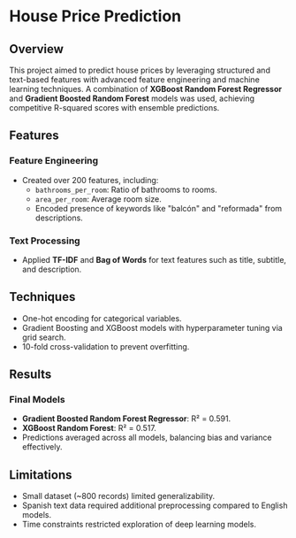 # House Price Prediction

## Overview
This project aimed to predict house prices by leveraging structured and text-based features with advanced feature engineering and machine learning techniques. A combination of **XGBoost Random Forest Regressor** and **Gradient Boosted Random Forest** models was used, achieving competitive R-squared scores with ensemble predictions.

## Features
### Feature Engineering
- Created over 200 features, including:
  - `bathrooms_per_room`: Ratio of bathrooms to rooms.
  - `area_per_room`: Average room size.
  - Encoded presence of keywords like "balcón" and "reformada" from descriptions.
### Text Processing
- Applied **TF-IDF** and **Bag of Words** for text features such as title, subtitle, and description.

## Techniques
- One-hot encoding for categorical variables.
- Gradient Boosting and XGBoost models with hyperparameter tuning via grid search.
- 10-fold cross-validation to prevent overfitting.

## Results
### Final Models
- **Gradient Boosted Random Forest Regressor**: R² = 0.591.
- **XGBoost Random Forest**: R² = 0.517.
- Predictions averaged across all models, balancing bias and variance effectively.

## Limitations
- Small dataset (~800 records) limited generalizability.
- Spanish text data required additional preprocessing compared to English models.
- Time constraints restricted exploration of deep learning models.
